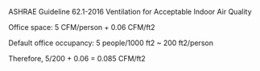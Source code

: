 ASHRAE Guideline 62.1-2016 Ventilation for Acceptable Indoor Air Quality

Office space: 5 CFM/person + 0.06 CFM/ft2

Default office occupancy: 5 people/1000 ft2 ~ 200 ft2/person

Therefore, 5/200 + 0.06 = 0.085 CFM/ft2
